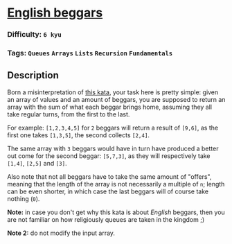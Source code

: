 # [English beggars](https://www.codewars.com/kata/59590976838112bfea0000fa)

### Difficulty: `6 kyu`

### Tags: `Queues` `Arrays` `Lists` `Recursion` `Fundamentals`

## Description

Born a misinterpretation of [this kata](https://www.codewars.com/kata/simple-fun-number-334-two-beggars-and-gold/), your task here is pretty simple: given an array of values and an amount of beggars, you are supposed to return an array with the sum of what each beggar brings home, assuming they all take regular turns, from the first to the last.

For example: `[1,2,3,4,5]` for `2` beggars will return a result of `[9,6]`, as the first one takes `[1,3,5]`, the second collects `[2,4]`.

The same array with `3` beggars would have in turn have produced a better out come for the second beggar: `[5,7,3]`, as they will respectively take `[1,4]`, `[2,5]` and `[3]`.

Also note that not all beggars have to take the same amount of "offers", meaning that the length of the array is not necessarily a multiple of `n`; length can be even shorter, in which case the last beggars will of course take nothing (`0`).

**Note:** in case you don't get why this kata is about *English* beggars, then you are not familiar on how religiously queues are taken in the kingdom ;)

**Note 2:** do not modify the input array.